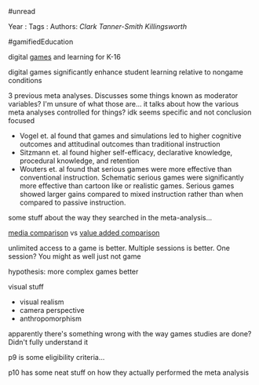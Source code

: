 \#unread

Year   :
Tags   :
Authors: *Clark* *Tanner-Smith* *Killingsworth*



\#gamifiedEducation

digital [games](games.md) and learning for K-16

digital games significantly enhance student learning relative to nongame conditions

3 previous meta analyses. Discusses some things known as moderator variables? I'm unsure of what those are... it talks about how the various meta analyses controlled for things? idk seems specific and not conclusion focused

* Vogel et. al found that games and simulations led to higher cognitive outcomes and attitudinal outcomes than traditional instruction
* Sitzmann et. al found higher self-efficacy, declarative knowledge, procedural knowledge, and retention
* Wouters et. al found that serious games were more effective than conventional instruction. Schematic serious games were significantly more effective than cartoon like or realistic games. Serious games showed larger gains compared to mixed instruction rather than when compared to passive instruction.

some stuff about the way they searched in the meta-analysis...

[media comparison](media%20comparison.md) vs [value added comparison](value%20added%20comparison.md)

unlimited access to a game is better. Multiple sessions is better. One session? You might as well just not game

hypothesis: more complex games better

visual stuff

* visual realism
* camera perspective
* anthropomorphism

apparently there's something wrong with the way games studies are done? Didn't fully understand it

p9 is some eligibility criteria...

p10 has some neat stuff on how they actually performed the meta analysis
